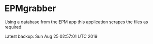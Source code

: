 # EPMgrabber
Using a database from the EPM app this application scrapes the files as required


Latest backup: Sun Aug 25 02:57:01 UTC 2019
